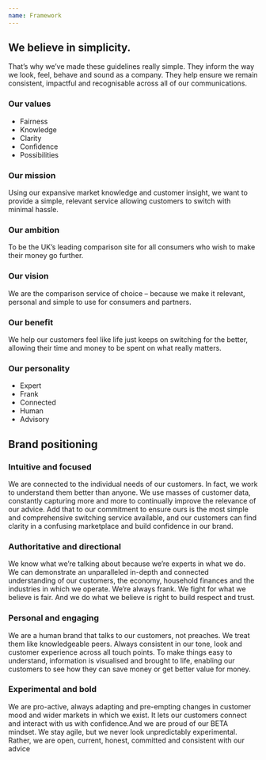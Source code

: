 ```yaml
---
name: Framework
---
```


## We believe in simplicity.

That’s why we’ve made these guidelines really simple. They inform the way we look, feel, behave and sound as a company. They help ensure we remain consistent, impactful and recognisable across all of our communications.

### Our values
- Fairness
- Knowledge
- Clarity
- Confidence
- Possibilities

### Our mission
Using our expansive market knowledge and customer insight, we want to provide a simple, relevant service allowing customers to switch with minimal hassle.

### Our ambition
To be the UK’s leading comparison site for all consumers who wish to make their money go further.

### Our vision
We are the comparison service of choice – because we make it relevant, personal and simple to use for consumers and partners.

### Our benefit
We help our customers feel like life just keeps on switching for the better, allowing their time and money to be spent on what really matters.

### Our personality
- Expert
- Frank
- Connected
- Human
- Advisory

## Brand positioning

### Intuitive and focused
We are connected to the individual needs of our customers. In fact, we work to understand them better than anyone. We use masses of customer data, constantly capturing more and more to continually improve the relevance of our advice. Add that to our commitment to ensure ours is the most simple and comprehensive switching service available, and our customers can find clarity in a confusing marketplace and build confidence in our brand.

### Authoritative and directional
We know what we’re talking about because we’re experts in what we do. We can demonstrate an unparalleled in-depth and connected understanding of our customers, the economy, household finances and the industries in which we operate. We’re always frank. We fight for what we believe is fair. And we do what we believe is right to build respect and trust.

### Personal and engaging
We are a human brand that talks to our customers, not preaches. We treat them like knowledgeable peers. Always consistent in our tone, look and customer experience across all touch points. To make things easy to understand, information is visualised and brought to life, enabling our customers to see how they can save money or get better value for money.

### Experimental and bold
We are pro-active, always adapting and pre-empting changes in customer mood and wider markets in which we exist. It lets our customers connect and interact with us with confidence.And we are proud of our BETA mindset. We stay agile, but we never look unpredictably experimental. Rather, we are open, current, honest, committed and consistent with our advice
